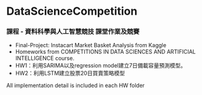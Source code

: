 # DataScienceCompetition
### 課程 - 資料科學與人工智慧競技 課堂作業及競賽

* Final-Project: Instacart Market Basket Analysis from Kaggle
* Homeworks from COMPETITIONS IN DATA SCIENCES AND ARTIFICIAL INTELLIGENCE course.
* HW1：利用SARIMA以及regression model建立7日備載容量預測模型。
* HW2：利用LSTM建立股票20日買賣策略模型

All implementation detail is included in each HW folder
  
